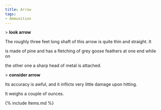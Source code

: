 ```yaml
---
title: Arrow
tags:
- Ammunition
---
```


\> **look arrow**

The roughly three feet long shaft of this arrow is quite thin and
straight. It

is made of pine and has a fletching of grey goose feathers at one end
while on

the other one a sharp head of metal is attached.

\> **consider arrow**

Its accuracy is awful, and it inflicts very little damage upon hitting.

It weighs a couple of ounces.

{% include Items.md %}

